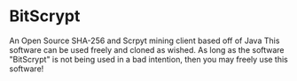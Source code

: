 BitScrypt
=========

An Open Source SHA-256 and Scrpyt mining client based off of Java
This software can be used freely and cloned as wished. As long as the software "BitScrypt" is not being used in a bad intention, then you may freely use this software!
